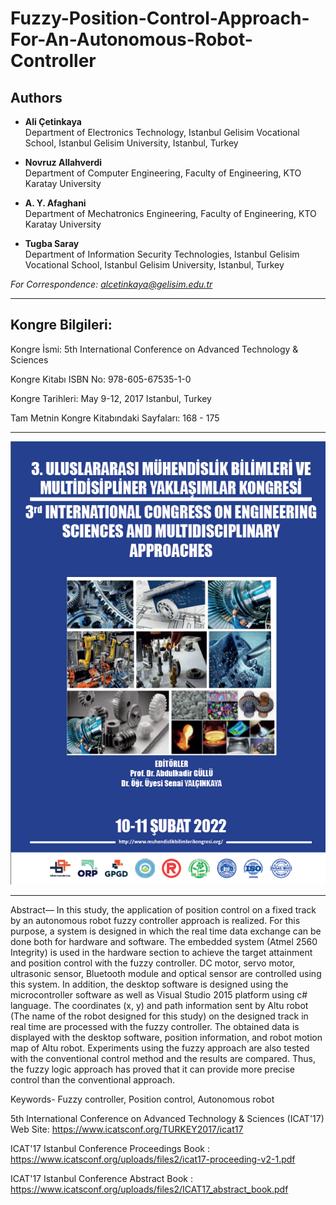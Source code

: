 # Fuzzy-Position-Control-Approach-For-An-Autonomous-Robot-Controller

## Authors

- **Ali Çetinkaya**  
Department of Electronics Technology, Istanbul Gelisim Vocational School, Istanbul Gelisim University, Istanbul, Turkey  

- **Novruz Allahverdi**    
Department of Computer Engineering, Faculty of Engineering, KTO Karatay University

- **A. Y. Afaghani**  
Department of Mechatronics Engineering, Faculty of Engineering, KTO Karatay University  
 
- **Tugba Saray**  
Department of Information Security Technologies, Istanbul Gelisim Vocational School, Istanbul Gelisim University, Istanbul, Turkey

*For Correspondence: alcetinkaya@gelisim.edu.tr*

---

## Kongre Bilgileri: 

Kongre İsmi: 5th International Conference on Advanced Technology & Sciences

Kongre Kitabı ISBN No: 978-605-67535-1-0

Kongre Tarihleri: May 9-12, 2017 Istanbul, Turkey

Tam Metnin Kongre Kitabındaki Sayfaları: 168 - 175

---

![AlternatifMetin](https://github.com/acetinkaya/Akilli-ilac-Otomat-Makinesinin-Kullanilabilirliginin-Gelistirilmesi/blob/main/Otomat-kongre.png)

---

Abstract— In this study, the application of position control on a fixed track by an autonomous robot fuzzy controller approach is realized. For this purpose, a system is designed in which the real time data exchange can be done both for hardware and software. The embedded system (Atmel 2560 Integrity) is used in the hardware section to achieve the target attainment and position control with the fuzzy controller. DC motor, servo motor, ultrasonic sensor, Bluetooth module and optical sensor are controlled using this system. In addition, the desktop software is designed using the microcontroller software as well as Visual Studio 2015 platform using c# language. The coordinates (x, y) and path information sent by Altu robot (The name of the robot designed for this study) on the designed
track in real time are processed with the fuzzy controller. The obtained data is displayed with the desktop software, position information, and robot motion map of Altu robot. Experiments using the fuzzy approach are also tested with the conventional
control method and the results are compared. Thus, the fuzzy logic approach has proved that it can provide more precise control than the conventional approach.

Keywords- Fuzzy controller, Position control, Autonomous robot

5th International Conference on Advanced Technology & Sciences (ICAT'17) Web Site: https://www.icatsconf.org/TURKEY2017/icat17

ICAT'17 Istanbul Conference Proceedings Book : https://www.icatsconf.org/uploads/files2/icat17-proceeding-v2-1.pdf

ICAT'17 Istanbul Conference Abstract Book : https://www.icatsconf.org/uploads/files2/ICAT17_abstract_book.pdf
